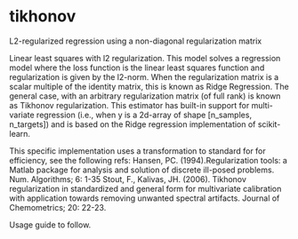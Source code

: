 # tikhonov

L2-regularized regression using a non-diagonal regularization matrix

Linear least squares with l2 regularization.
This model solves a regression model where the loss function is the linear least squares function and regularization is given by the l2-norm. When the regularization matrix is a scalar multiple of the identity matrix, this is known as Ridge Regression. The general case, with an arbitrary regularization matrix (of full rank) is known as Tikhonov regularization. This estimator has built-in support for multi-variate regression (i.e., when y is a 2d-array of shape [n_samples, n_targets]) and is based on the Ridge regression implementation of scikit-learn.

This specific implementation uses a transformation to standard for for efficiency, see the following refs:
Hansen, PC. (1994).Regularization tools: a Matlab package for analysis and solution of discrete ill-posed problems. Num. Algorithms; 6: 1-35
Stout, F., Kalivas, JH. (2006). Tikhonov regularization in standardized and general form for multivariate calibration with application towards removing unwanted spectral artifacts. Journal of Chemometrics; 20: 22-23.

Usage guide to follow.
